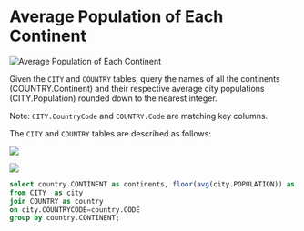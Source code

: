 # Average Population of Each Continent

![Average Population of Each Continent](https://www.hackerrank.com/challenges/average-population-of-each-continent/problem)

Given the `CITY` and `COUNTRY` tables, query the names of all the continents (COUNTRY.Continent) and their respective average city populations (CITY.Population) rounded down to the nearest integer.

Note: `CITY.CountryCode` and `COUNTRY.Code` are matching key columns.

The `CITY` and `COUNTRY` tables are described as follows: 

![](https://s3.amazonaws.com/hr-challenge-images/8137/1449729804-f21d187d0f-CITY.jpg)

![](https://s3.amazonaws.com/hr-challenge-images/8342/1449769013-e54ce90480-Country.jpg)

```sql
select country.CONTINENT as continents, floor(avg(city.POPULATION)) as city_populations
from CITY  as city 
join COUNTRY as country
on city.COUNTRYCODE=country.CODE 
group by country.CONTINENT;
```